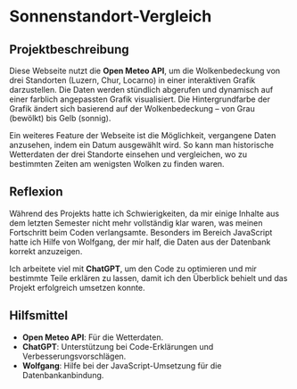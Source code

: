 # Sonnenstandort-Vergleich

## Projektbeschreibung

Diese Webseite nutzt die **Open Meteo API**, um die Wolkenbedeckung von drei Standorten (Luzern, Chur, Locarno) in einer interaktiven Grafik darzustellen. Die Daten werden stündlich abgerufen und dynamisch auf einer farblich angepassten Grafik visualisiert. Die Hintergrundfarbe der Grafik ändert sich basierend auf der Wolkenbedeckung – von Grau (bewölkt) bis Gelb (sonnig).

Ein weiteres Feature der Webseite ist die Möglichkeit, vergangene Daten anzusehen, indem ein Datum ausgewählt wird. So kann man historische Wetterdaten der drei Standorte einsehen und vergleichen, wo zu bestimmten Zeiten am wenigsten Wolken zu finden waren.

## Reflexion

Während des Projekts hatte ich Schwierigkeiten, da mir einige Inhalte aus dem letzten Semester nicht mehr vollständig klar waren, was meinen Fortschritt beim Coden verlangsamte. Besonders im Bereich JavaScript hatte ich Hilfe von Wolfgang, der mir half, die Daten aus der Datenbank korrekt anzuzeigen.

Ich arbeitete viel mit **ChatGPT**, um den Code zu optimieren und mir bestimmte Teile erklären zu lassen, damit ich den Überblick behielt und das Projekt erfolgreich umsetzen konnte.

## Hilfsmittel

- **Open Meteo API**: Für die Wetterdaten.
- **ChatGPT**: Unterstützung bei Code-Erklärungen und Verbesserungsvorschlägen.
- **Wolfgang**: Hilfe bei der JavaScript-Umsetzung für die Datenbankanbindung.
